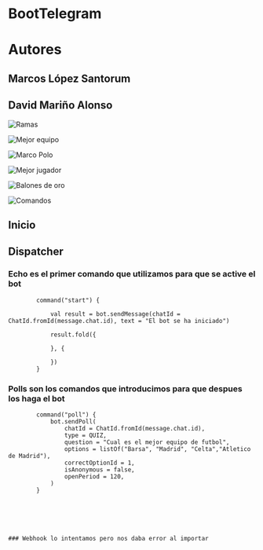 # BootTelegram

# Autores

## Marcos López Santorum

## David Mariño Alonso
  
  
  
  ![Ramas](Imagenes/ramas.png)
  
  
 
  ![Mejor equipo](Imagenes/Mejorequipo.jpeg)
  
  
  
  ![Marco Polo](Imagenes/MarcoPolo.jpeg)
  
  ![Mejor jugador](Imagenes/Mejorjugador.jpeg)
  
  
  ![Balones de oro](Imagenes/Balonesdeoro.jpeg)
  
  
  ![Comandos](Imagenes/Comandos.jpeg)







## Inicio




## Dispatcher 

### Echo es el primer comando que utilizamos para que se active el bot

            command("start") {

                val result = bot.sendMessage(chatId = ChatId.fromId(message.chat.id), text = "El bot se ha iniciado")

                result.fold({

                }, {

                })
            }
            
            




### Polls son los comandos que introducimos para que despues los haga el bot 


            command("poll") {
                bot.sendPoll(
                    chatId = ChatId.fromId(message.chat.id),
                    type = QUIZ,
                    question = "Cual es el mejor equipo de futbol",
                    options = listOf("Barsa", "Madrid", "Celta","Atletico de Madrid"),
                    correctOptionId = 1,
                    isAnonymous = false,
                    openPeriod = 120,
                )
            }
    
    
    
    
    

    ### Webhook lo intentamos pero nos daba error al importar
    
    
  

